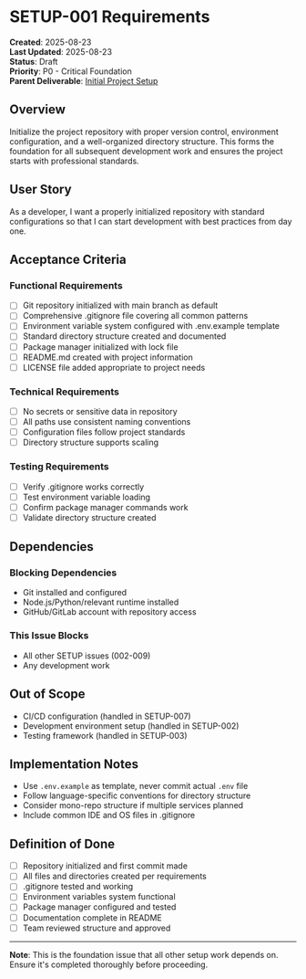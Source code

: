 # SETUP-001 Requirements

**Created**: 2025-08-23  
**Last Updated**: 2025-08-23  
**Status**: Draft  
**Priority**: P0 - Critical Foundation  
**Parent Deliverable**: [Initial Project Setup](../../../README.md)

## Overview

Initialize the project repository with proper version control, environment configuration, and a well-organized directory structure. This forms the foundation for all subsequent development work and ensures the project starts with professional standards.

## User Story

As a developer, I want a properly initialized repository with standard configurations so that I can start development with best practices from day one.

## Acceptance Criteria

### Functional Requirements

- [ ] Git repository initialized with main branch as default
- [ ] Comprehensive .gitignore file covering all common patterns
- [ ] Environment variable system configured with .env.example template
- [ ] Standard directory structure created and documented
- [ ] Package manager initialized with lock file
- [ ] README.md created with project information
- [ ] LICENSE file added appropriate to project needs

### Technical Requirements

- [ ] No secrets or sensitive data in repository
- [ ] All paths use consistent naming conventions
- [ ] Configuration files follow project standards
- [ ] Directory structure supports scaling

### Testing Requirements

- [ ] Verify .gitignore works correctly
- [ ] Test environment variable loading
- [ ] Confirm package manager commands work
- [ ] Validate directory structure created

## Dependencies

### Blocking Dependencies

- Git installed and configured
- Node.js/Python/relevant runtime installed
- GitHub/GitLab account with repository access

### This Issue Blocks

- All other SETUP issues (002-009)
- Any development work

## Out of Scope

- CI/CD configuration (handled in SETUP-007)
- Development environment setup (handled in SETUP-002)
- Testing framework (handled in SETUP-003)

## Implementation Notes

- Use `.env.example` as template, never commit actual `.env` file
- Follow language-specific conventions for directory structure
- Consider mono-repo structure if multiple services planned
- Include common IDE and OS files in .gitignore

## Definition of Done

- [ ] Repository initialized and first commit made
- [ ] All files and directories created per requirements
- [ ] .gitignore tested and working
- [ ] Environment variables system functional
- [ ] Package manager configured and tested
- [ ] Documentation complete in README
- [ ] Team reviewed structure and approved

---

**Note**: This is the foundation issue that all other setup work depends on. Ensure it's completed thoroughly before proceeding.